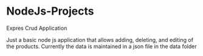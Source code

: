 # NodeJs-Projects
Expres Crud Application 

Just a basic node js application that allows adding, deleting, and editing of the products. Currently the data is maintained in a json file in the data folder
